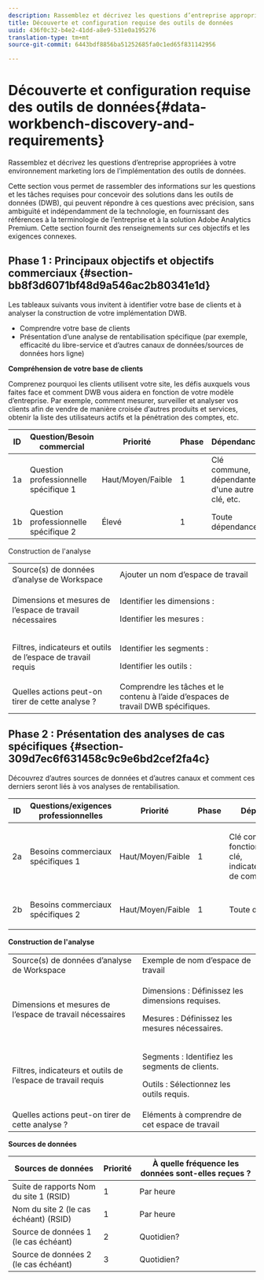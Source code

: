 ```yaml
---
description: Rassemblez et décrivez les questions d’entreprise appropriées à votre environnement marketing lors de l’implémentation des outils de données.
title: Découverte et configuration requise des outils de données
uuid: 436f0c32-b4e2-41dd-a8e9-531e0a195276
translation-type: tm+mt
source-git-commit: 6443bdf8856ba51252685fa0c1ed65f831142956

---
```



# Découverte et configuration requise des outils de données{#data-workbench-discovery-and-requirements}

Rassemblez et décrivez les questions d’entreprise appropriées à votre environnement marketing lors de l’implémentation des outils de données.

Cette section vous permet de rassembler des informations sur les questions et les tâches requises pour concevoir des solutions dans les outils de données (DWB), qui peuvent répondre à ces questions avec précision, sans ambiguïté et indépendamment de la technologie, en fournissant des références à la terminologie de l’entreprise et à la solution Adobe Analytics Premium. Cette section fournit des renseignements sur ces objectifs et les exigences connexes.

## Phase 1 : Principaux objectifs et objectifs commerciaux {#section-bb8f3d6071bf48d9a546ac2b80341e1d}

Les tableaux suivants vous invitent à identifier votre base de clients et à analyser la construction de votre implémentation DWB.

* Comprendre votre base de clients
* Présentation d’une analyse de rentabilisation spécifique (par exemple, efficacité du libre-service et d’autres canaux de données/sources de données hors ligne)

**Compréhension de votre base de clients**

Comprenez pourquoi les clients utilisent votre site, les défis auxquels vous faites face et comment DWB vous aidera en fonction de votre modèle d’entreprise. Par exemple, comment mesurer, surveiller et analyser vos clients afin de vendre de manière croisée d’autres produits et services, obtenir la liste des utilisateurs actifs et la pénétration des comptes, etc.

| ID | Question/Besoin commercial | Priorité | Phase | Dépendances |
|---|---|---|---|---|
| 1a | Question professionnelle spécifique 1 | Haut/Moyen/Faible | 1 | Clé commune, dépendante d&#39;une autre clé, etc. |
| 1b | Question professionnelle spécifique 2 | Élevé | 1 | Toute dépendance |

Construction de l&#39;analyse

<table id="table_6CA959E521964E27804BB2A65EC4BBDE"> 
 <tbody> 
  <tr> 
   <td colname="col1">Source(s) de données d’analyse de Workspace</td> 
   <td colname="col2"> Ajouter un nom d’espace de travail </td> 
  </tr> 
  <tr> 
   <td colname="col1"> <p>Dimensions et mesures de l’espace de travail nécessaires </p> </td> 
   <td colname="col2"> <p>Identifier les dimensions : </p> <p>Identifier les mesures : </p> </td> 
  </tr> 
  <tr> 
   <td colname="col1"> Filtres, indicateurs et outils de l’espace de travail requis </td> 
   <td colname="col2"> <p>Identifier les segments : </p> <p>Identifier les outils : </p> </td> 
  </tr> 
  <tr> 
   <td colname="col1"> Quelles actions peut-on tirer de cette analyse ? </td> 
   <td colname="col2"> Comprendre les tâches et le contenu à l’aide d’espaces de travail DWB spécifiques. </td> 
  </tr> 
 </tbody> 
</table>

## Phase 2 : Présentation des analyses de cas spécifiques {#section-309d7ec6f631458c9c9e6bd2cef2fa4c}

Découvrez d’autres sources de données et d’autres canaux et comment ces derniers seront liés à vos analyses de rentabilisation.

<table id="table_733CCD9F4E9048C2865758B8E8D027DC"> 
 <thead> 
  <tr> 
   <th colname="col1" class="entry"> ID </th> 
   <th colname="col2" class="entry"> Questions/exigences professionnelles </th> 
   <th colname="col3" class="entry"> Priorité </th> 
   <th colname="col04" class="entry"> Phase </th> 
   <th colname="col4" class="entry"> Dépendances </th> 
   <th colname="col5" class="entry"> </th> 
  </tr>
 </thead>
 <tbody> 
  <tr> 
   <td colname="col1"> 2a </td> 
   <td colname="col2"> Besoins commerciaux spécifiques 1 </td> 
   <td colname="col3"> <p>Haut/Moyen/Faible </p> </td> 
   <td colname="col04"> 1 </td> 
   <td colname="col4"> <p>Clé commune, en fonction d’une autre clé, indicateur/identifiant de compte, etc. </p> </td> 
   <td colname="col5"> </td> 
  </tr> 
  <tr> 
   <td colname="col1"> 2b </td> 
   <td colname="col2"> <p>Besoins commerciaux spécifiques 2 </p> </td> 
   <td colname="col3"> Haut/Moyen/Faible </td> 
   <td colname="col04"> 1 </td> 
   <td colname="col4"> <p>Toute dépendance </p> </td> 
   <td colname="col5"> </td> 
  </tr> 
 </tbody> 
</table>

**Construction de l&#39;analyse**

<table id="table_680C5D257CBF42519EFB8B96A00543C5"> 
 <tbody> 
  <tr> 
   <td colname="col1">Source(s) de données d’analyse de Workspace
     </td> 
   <td colname="col2">
     Exemple de nom d’espace de travail </td> 
  </tr> 
  <tr> 
   <td colname="col1"> <p>Dimensions et mesures de l’espace de travail nécessaires </p> </td> 
   <td colname="col2"> <p>Dimensions : Définissez les dimensions requises. </p> <p>Mesures : Définissez les mesures nécessaires. </p> </td> 
  </tr> 
  <tr> 
   <td colname="col1"> Filtres, indicateurs et outils de l’espace de travail requis </td> 
   <td colname="col2"> <p>Segments : Identifiez les segments de clients. </p> <p>Outils : Sélectionnez les outils requis. </p> </td> 
  </tr> 
  <tr> 
   <td colname="col1"> Quelles actions peut-on tirer de cette analyse ? </td> 
   <td colname="col2"> Eléments à comprendre de cet espace de travail </td> 
  </tr> 
 </tbody> 
</table>

**Sources de données**

| Sources de données | Priorité | À quelle fréquence les données sont-elles reçues ? |
|---|---|---|
| Suite de rapports Nom du site 1 (RSID) | 1 | Par heure |
| Nom du site 2 (le cas échéant) (RSID) | 1 | Par heure |
| Source de données 1 (le cas échéant) | 2 | Quotidien? |
| Source de données 2 (le cas échéant) | 3 | Quotidien? |

